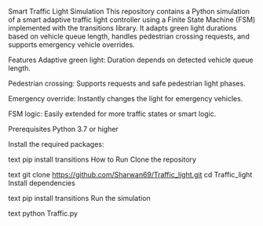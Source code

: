 Smart Traffic Light Simulation
This repository contains a Python simulation of a smart adaptive traffic light controller using a Finite State Machine (FSM) implemented with the transitions library.
It adapts green light durations based on vehicle queue length, handles pedestrian crossing requests, and supports emergency vehicle overrides.

Features
Adaptive green light: Duration depends on detected vehicle queue length.

Pedestrian crossing: Supports requests and safe pedestrian light phases.

Emergency override: Instantly changes the light for emergency vehicles.

FSM logic: Easily extended for more traffic states or smart logic.

Prerequisites
Python 3.7 or higher

Install the required packages:

text
pip install transitions
How to Run
Clone the repository

text
git clone https://github.com/Sharwan69/Traffic_light.git
cd Traffic_light
Install dependencies

text
pip install transitions
Run the simulation

text
python Traffic.py
